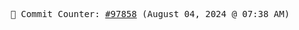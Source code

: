 <p align="center">
    <samp>
        📮 Commit Counter: <a href="https://github.com/Javascript-void0/Javascript-void0/commits/main">#97858</a> (August 04, 2024 @ 07:38 AM)
    </samp>
</p>